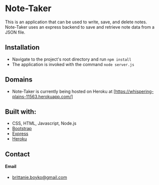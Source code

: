 # Note-Taker

This is an application that can be used to write, save, and delete notes. Note-Taker uses an express backend to save and retrieve note data from a JSON file.

## Installation
* Navigate to the project's root directory and run `npm install`
* The application is invoked with the command `node server.js`

## Domains
* Note-Taker is currently being hosted on Heroku at [https://whispering-plains-11563.herokuapp.com/]

## Built with:
* CSS, HTML, Javascript, Node.js
* [Bootstrap](https://getbootstrap.com/)
* [Express](https://expressjs.com/)
* [Heroku](https://dashboard.heroku.com/)


## Contact
#### Email
* brittanie.boyko@gmail.com
